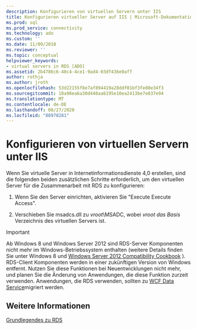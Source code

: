 ```yaml
---
description: Konfigurieren von virtuellen Servern unter IIS
title: Konfigurieren virtueller Server auf IIS | Microsoft-Dokumentation
ms.prod: sql
ms.prod_service: connectivity
ms.technology: ado
ms.custom: ''
ms.date: 11/09/2018
ms.reviewer: ''
ms.topic: conceptual
helpviewer_keywords:
- virtual servers in RDS [ADO]
ms.assetid: 2b4786c6-40c4-4ce1-9ad4-03df436e0aff
author: rothja
ms.author: jroth
ms.openlocfilehash: 53d22155f8e7af894419a28ddf01bf3fe80e34f3
ms.sourcegitcommit: 18a98ea6a30d448aa6195e10ea2413be7e837e94
ms.translationtype: MT
ms.contentlocale: de-DE
ms.lasthandoff: 08/27/2020
ms.locfileid: "88978281"
---
```

# <a name="configuring-virtual-servers-on-iis"></a>Konfigurieren von virtuellen Servern unter IIS
Wenn Sie virtuelle Server in Internetinformationsdienste 4,0 erstellen, sind die folgenden beiden zusätzlichen Schritte erforderlich, um den virtuellen Server für die Zusammenarbeit mit RDS zu konfigurieren:  
  
1.  Wenn Sie den Server einrichten, aktivieren Sie "Execute Execute Access".  
  
2.  Verschieben Sie msadcs.dll zu *vroot*\MSADC, wobei *vroot das Basis* Verzeichnis des virtuellen Servers ist.  
  
> [!IMPORTANT]
>  Ab Windows 8 und Windows Server 2012 sind RDS-Server Komponenten nicht mehr im Windows-Betriebssystem enthalten (weitere Details finden Sie unter Windows 8 und [Windows Server 2012 Compatibility Cookbook](https://www.microsoft.com/download/details.aspx?id=27416) ). RDS-Client Komponenten werden in einer zukünftigen Version von Windows entfernt. Nutzen Sie diese Funktionen bei Neuentwicklungen nicht mehr, und planen Sie die Änderung von Anwendungen, die diese Funktion zurzeit verwenden. Anwendungen, die RDS verwenden, sollten zu [WCF Data Service](https://go.microsoft.com/fwlink/?LinkId=199565)migriert werden.  
  
## <a name="see-also"></a>Weitere Informationen  
 [Grundlegendes zu RDS](./rds-fundamentals.md)